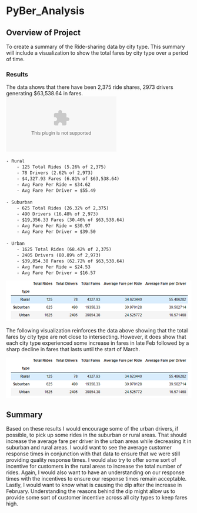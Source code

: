 # PyBer_Analysis

## Overview of Project
To create a summary of the Ride-sharing data by city type. This summary will include a visualization to show the total fares by city type over a period of time. 

### Results
The data shows that there have been 2,375 ride shares, 2973 drivers generating $63,538.64 in fares. 
![(see PyBerSummary)](https://github.com/john10roberts/Pyber_Analysis/blob/main/Resources/PyBerSummary.xlsx)
    
    - Rural 
        - 125 Total Rides (5.26% of 2,375) 
        - 78 Drivers (2.62% of 2,973)
        - $4,327.93 Fares (6.81% of $63,538.64)
        - Avg Fare Per Ride = $34.62
        - Avg Fare Per Driver = $55.49
    
    - Suburban 
        - 625 Total Rides (26.32% of 2,375) 
        - 490 Drivers (16.48% of 2,973)
        - $19,356.33 Fares (30.46% of $63,538.64)
        - Avg Fare Per Ride = $30.97
        - Avg Fare Per Driver = $39.50
    
    - Urban 
        - 1625 Total Rides (68.42% of 2,375) 
        - 2405 Drivers (80.89% of 2,973)
        - $39,854.38 Fares (62.72% of $63,538.64)
        - Avg Fare Per Ride = $24.53
        - Avg Fare Per Driver = $16.57

![District Before](https://github.com/john10roberts/PyBer_Analysis/blob/main/Resources/PyberSummaryDF.png)

The following visualization reinforces the data above showing that the total fares by city type are not close to intersecting. However, it does show that each city type experienced some increase in fares in late Feb followed by a sharp decline in fares that lasts until the start of March. 

![District Before](https://github.com/john10roberts/PyBer_Analysis/blob/main/Resources/PyberSummaryDF.png)


## Summary
Based on these results I would encourage some of the urban drivers, if possible, to pick up some rides in the suburban or rural areas. That should increase the average fare per driver in the urban areas while decreasing it in suburban and rural areas. I would want to see the average customer response times in conjunction with that data to ensure that we were still providing quality response times. I would also try to offer some sort of incentive for customers in the rural areas to increase the total number of rides. Again, I would also want to have an understanding on our response times with the incentives to ensure our response times remain acceptable. Lastly, I would want to know what is causing the dip after the increase in February. Understanding the reasons behind the dip might allow us to provide some sort of customer incentive across all city types to keep fares high. 


